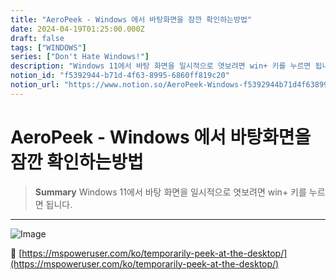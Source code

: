 ```yaml
---
title: "AeroPeek - Windows 에서 바탕화면을 잠깐 확인하는방법"
date: 2024-04-19T01:25:00.000Z
draft: false
tags: ["WINDOWS"]
series: ["Don't Hate Windows!"]
description: "Windows 11에서 바탕 화면을 일시적으로 엿보려면 win+ 키를 누르면 됩니다."
notion_id: "f5392944-b71d-4f63-8995-6860ff819c20"
notion_url: "https://www.notion.so/AeroPeek-Windows-f5392944b71d4f6389956860ff819c20"
---
```


# AeroPeek - Windows 에서 바탕화면을 잠깐 확인하는방법

> **Summary**
> Windows 11에서 바탕 화면을 일시적으로 엿보려면 win+ 키를 누르면 됩니다.

---

![Image](https://prod-files-secure.s3.us-west-2.amazonaws.com/09ccd4d5-876c-4bba-bbdf-cc77a0a11257/73152bff-3135-43b6-bbac-a53f5e8600fd/Untitled.png?X-Amz-Algorithm=AWS4-HMAC-SHA256&X-Amz-Content-Sha256=UNSIGNED-PAYLOAD&X-Amz-Credential=ASIAZI2LB466QLQWFRV3%2F20250724%2Fus-west-2%2Fs3%2Faws4_request&X-Amz-Date=20250724T101909Z&X-Amz-Expires=3600&X-Amz-Security-Token=IQoJb3JpZ2luX2VjEAIaCXVzLXdlc3QtMiJHMEUCIQCQXkDRH9dNcAFlg5l2Qo668um4JoxkPpuTF84cimZl%2BwIgX8ZxuQsgNzvxfsviNf5gmXzRX%2BPSbI7dYPC5t4ZrY2Uq%2FwMIKhAAGgw2Mzc0MjMxODM4MDUiDGytGpGSMDzMP%2B1D%2FSrcAwVmWVad6%2FH0m%2FOchSS9ggOk1cfBI03IrhrvW7rV0AtOU3cJKk%2BkkKmWlArtyLqsgSepEeVwfONO6USOEDHyPl0SmA5oTLlq9J3JocoiUCoa2I5I1GRjf9QOBXJN5KcACRtWy2Wx9g%2Bsh5bYWm%2FRlsLAuZTWmF3PnrZhGnkVtbR1kkGh5zMHAl5d1%2F8P54PAd32QeZMOADCQLphwh1XcXTp5v6rT5m0Ku8UDAI2qqSxTXGJNKZjhd22CRut%2FyhNYQxbw%2FBIGgEKncLQkEmLaFIK78CkwPdKFel2nWY5aBe22dHElfsQYgRew5BfaBs62mstWCpuMSI9eSfSUeA7f05fwDwE%2FtO9XCordjFrBewyR99DoEz6eMJiDoQ2IcI15U%2F%2BpvrZjihYZOF%2BOisVM6G%2FjFqZk8BjyApeZxS%2BT9IeumjadObQro8dOTGEcf%2B5G78h%2B8DPiSm6IHptHizRk21Pir4KG%2BiHf838c05mtVWZCBOkF3MsqR3G9cqZhAzW%2Bo%2FVXJkaIIGb9NILNyMBTQ9TiL8sefSJRFQ1f2Sq%2BU%2BcwXis%2FgwrAqM%2FhEePU7puklqNO4hGjhYC2vo22p1d%2BtYv3k1Sp16EwAZA9dd2hDIVcVsnF9yFGX3wO9NbTMJ72h8QGOqUBQ6F8S5mNEx0Lr6I4BMUBZzJwsGAf74Lc0%2B8U3YBpWQu%2FstUxvWQrTPS0wwN7cYm85F0Sc%2FjoE%2BmQy72x6%2FI2hUa7Qs1r49Mt14MY09Cjw0bPV95aksZbbvR7PMGrPP9FdMR6p5WLGiyacDu5zoi4wosBc92f2LqqxvgfsOAbfk2VUUVx7FLHY4j2g%2FJ71sit%2BoUwyU7PRMO35t4jec2Y0AwULUsZ&X-Amz-Signature=35b01e0177e7905e5776455e2ad245ee696eda76c19df09615d91cae57bdd222&X-Amz-SignedHeaders=host&x-amz-checksum-mode=ENABLED&x-id=GetObject)

🔗 [https://mspoweruser.com/ko/temporarily-peek-at-the-desktop/](https://mspoweruser.com/ko/temporarily-peek-at-the-desktop/)


